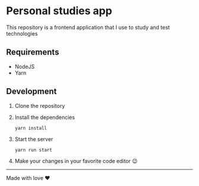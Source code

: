 # Personal studies app

This repository is a frontend application that I use to study and test technologies

## Requirements

- NodeJS
- Yarn

## Development
1. Clone the repository

1. Install the dependencies

    ```
    yarn install
    ```

1. Start the server

    ```
    yarn run start
    ```

1. Make your changes in your favorite code editor :wink:



--------
Made with love :heart:
